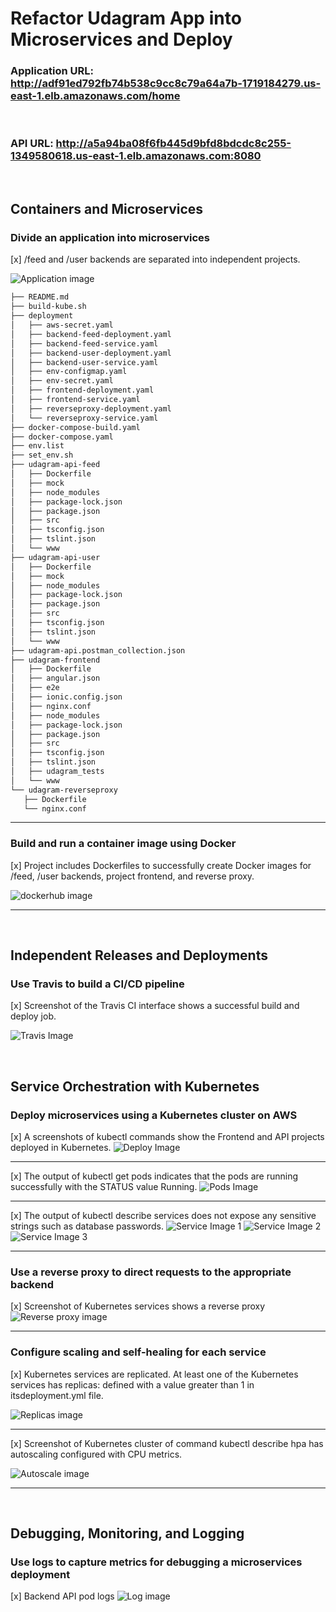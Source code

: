 # Refactor Udagram App into Microservices and Deploy

### Application URL: http://adf91ed792fb74b538c9cc8c79a64a7b-1719184279.us-east-1.elb.amazonaws.com/home

<br>

### API URL: http://a5a94ba08f6fb445d9bfd8bdcdc8c255-1349580618.us-east-1.elb.amazonaws.com:8080

<br>


## Containers and Microservices

### Divide an application into microservices
[x] /feed and /user backends are separated into
independent projects.

![Application image](application-structure.png)

 ```bash
 ├── README.md
├── build-kube.sh
├── deployment
│   ├── aws-secret.yaml
│   ├── backend-feed-deployment.yaml
│   ├── backend-feed-service.yaml
│   ├── backend-user-deployment.yaml
│   ├── backend-user-service.yaml
│   ├── env-configmap.yaml
│   ├── env-secret.yaml
│   ├── frontend-deployment.yaml
│   ├── frontend-service.yaml
│   ├── reverseproxy-deployment.yaml
│   └── reverseproxy-service.yaml
├── docker-compose-build.yaml
├── docker-compose.yaml
├── env.list
├── set_env.sh
├── udagram-api-feed
│   ├── Dockerfile
│   ├── mock
│   ├── node_modules
│   ├── package-lock.json
│   ├── package.json
│   ├── src
│   ├── tsconfig.json
│   ├── tslint.json
│   └── www
├── udagram-api-user
│   ├── Dockerfile
│   ├── mock
│   ├── node_modules
│   ├── package-lock.json
│   ├── package.json
│   ├── src
│   ├── tsconfig.json
│   ├── tslint.json
│   └── www
├── udagram-api.postman_collection.json
├── udagram-frontend
│   ├── Dockerfile
│   ├── angular.json
│   ├── e2e
│   ├── ionic.config.json
│   ├── nginx.conf
│   ├── node_modules
│   ├── package-lock.json
│   ├── package.json
│   ├── src
│   ├── tsconfig.json
│   ├── tslint.json
│   ├── udagram_tests
│   └── www
└── udagram-reverseproxy
    ├── Dockerfile
    └── nginx.conf
```

----

### Build and run a container image using Docker


[x] Project includes Dockerfiles to successfully create Docker images for /feed, /user backends, project frontend, and reverse proxy.



![dockerhub image](u-docker.jpg)

----
<br>

## Independent Releases and Deployments

### Use Travis to build a CI/CD pipeline
[x] Screenshot of the Travis CI interface shows a successful build and deploy job.


![Travis Image](u-travis.jpg)
  
<br>

## Service Orchestration with Kubernetes

### Deploy microservices using a Kubernetes cluster on AWS
[x] A screenshots of kubectl commands show the Frontend and API projects deployed in Kubernetes.
![Deploy Image](u-deployments.jpg)

-----

[x] The output of kubectl get pods indicates that the pods are running successfully with the STATUS value Running.
![Pods Image](u-pods.jpg)

-----

[x] The output of kubectl describe services does not expose any sensitive strings such as database passwords.
![Service Image 1](u-services1.jpg)
![Service Image 2](u-services2.jpg)
![Service Image 3](u-services3.jpg)

-----


### Use a reverse proxy to direct requests to the appropriate backend
[x] Screenshot of Kubernetes services shows a reverse proxy
![Reverse proxy image](u-rproxy.jpg)

----

### Configure scaling and self-healing for each service

[x] Kubernetes services are replicated. At least one of the Kubernetes services has replicas: defined with a value greater than 1 in itsdeployment.yml file.


![Replicas image](u-replicas.jpg)

----

[x] Screenshot of Kubernetes cluster of command kubectl describe hpa has autoscaling configured with CPU metrics.


![Autoscale image](u-autoscale.jpg)

----

<br>

## Debugging, Monitoring, and Logging

### Use logs to capture metrics for debugging a microservices deployment

[x] Backend API pod logs
![Log image](u-log1.jpg)

